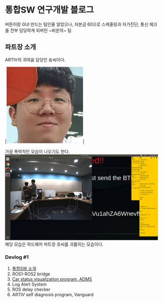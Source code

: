 # 통합SW 연구개발 블로그

버튼이랑 GUI 만드는 팀인줄 알았으나, 자본금 60으로 스케줄링과 자가진단, 통신 체크를 전부 담당하게 되버린 ~비운의~ 팀

## 파트장 소개   
ARTIV의 귀여움 담당인 송씨이다.

|<img src="./media/Profile.jpeg" width="50%" height="50%">|      

가끔 폭력적인 모습이 나오기도 한다.     
<img src="./media/vs_hw.png">    
해당 모습은 하드웨어 파트장 호씨를 괴롭히는 모습이다.



### Devlog #1 <br/>  
1. [통합SW 소개](introduction.md)  
2. ROS1-ROS2 bridge  
3. [Car status visualization program, ADMS](ADMS.md)  
4. Log Alert System  
5. ROS delay checker  
6. ARTIV self diagnosis program, Vanguard  

